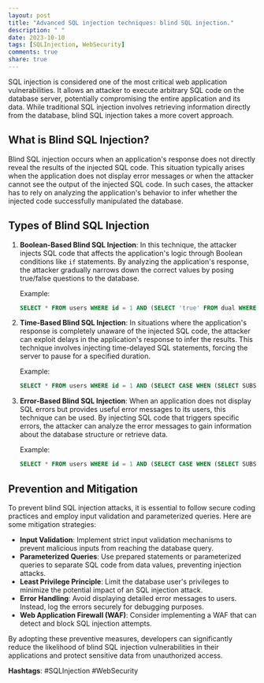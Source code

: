 ```yaml
---
layout: post
title: "Advanced SQL injection techniques: blind SQL injection."
description: " "
date: 2023-10-10
tags: [SQLInjection, WebSecurity]
comments: true
share: true
---
```


SQL injection is considered one of the most critical web application vulnerabilities. It allows an attacker to execute arbitrary SQL code on the database server, potentially compromising the entire application and its data. While traditional SQL injection involves retrieving information directly from the database, blind SQL injection takes a more covert approach.

## What is Blind SQL Injection?

Blind SQL injection occurs when an application's response does not directly reveal the results of the injected SQL code. This situation typically arises when the application does not display error messages or when the attacker cannot see the output of the injected SQL code. In such cases, the attacker has to rely on analyzing the application's behavior to infer whether the injected code successfully manipulated the database.

## Types of Blind SQL Injection

1. **Boolean-Based Blind SQL Injection**: In this technique, the attacker injects SQL code that affects the application's logic through Boolean conditions like `if` statements. By analyzing the application's response, the attacker gradually narrows down the correct values by posing true/false questions to the database.

   Example:
   ```sql
   SELECT * FROM users WHERE id = 1 AND (SELECT 'true' FROM dual WHERE (SELECT COUNT(*) FROM users) > 0);
   ```

2. **Time-Based Blind SQL Injection**: In situations where the application's response is completely unaware of the injected SQL code, the attacker can exploit delays in the application's response to infer the results. This technique involves injecting time-delayed SQL statements, forcing the server to pause for a specified duration.

   Example:
   ```sql
   SELECT * FROM users WHERE id = 1 AND (SELECT CASE WHEN (SELECT SUBSTRING('abcdef', 1, 1)) = 'a' THEN pg_sleep(10) ELSE pg_sleep(0) END);
   ```

3. **Error-Based Blind SQL Injection**: When an application does not display SQL errors but provides useful error messages to its users, this technique can be used. By injecting SQL code that triggers specific errors, the attacker can analyze the error messages to gain information about the database structure or retrieve data.

   Example:
   ```sql
   SELECT * FROM users WHERE id = 1 AND (SELECT CASE WHEN (SELECT SUBSTRING('abcdef', 1, 1) FROM dual) = 'a' THEN 'true' ELSE 'false' END);
   ```

## Prevention and Mitigation

To prevent blind SQL injection attacks, it is essential to follow secure coding practices and employ input validation and parameterized queries. Here are some mitigation strategies:

- **Input Validation**: Implement strict input validation mechanisms to prevent malicious inputs from reaching the database query.
- **Parameterized Queries**: Use prepared statements or parameterized queries to separate SQL code from data values, preventing injection attacks.
- **Least Privilege Principle**: Limit the database user's privileges to minimize the potential impact of an SQL injection attack.
- **Error Handling**: Avoid displaying detailed error messages to users. Instead, log the errors securely for debugging purposes.
- **Web Application Firewall (WAF)**: Consider implementing a WAF that can detect and block SQL injection attempts.

By adopting these preventive measures, developers can significantly reduce the likelihood of blind SQL injection vulnerabilities in their applications and protect sensitive data from unauthorized access.

**Hashtags**: #SQLInjection #WebSecurity